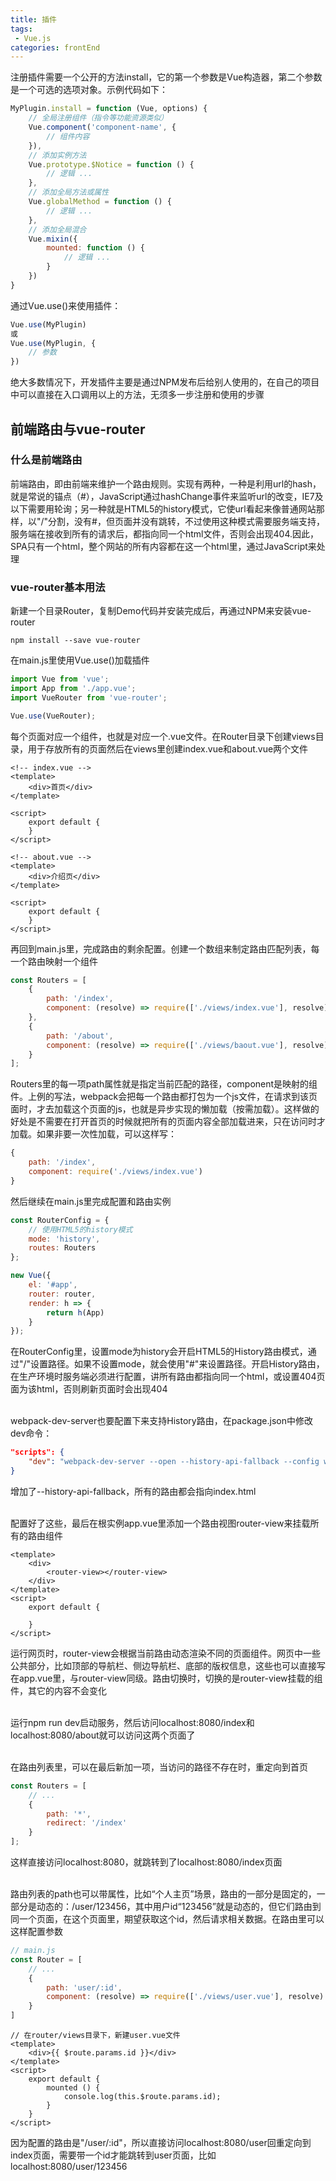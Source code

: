 ```yaml
---
title: 插件
tags: 
 - Vue.js
categories: frontEnd
---
```


注册插件需要一个公开的方法install，它的第一个参数是Vue构造器，第二个参数是一个可选的选项对象。示例代码如下：
```js
MyPlugin.install = function (Vue, options) {
    // 全局注册组件（指令等功能资源类似）
    Vue.component('component-name', {
        // 组件内容
    }),
    // 添加实例方法
    Vue.prototype.$Notice = function () {
        // 逻辑 ...
    },
    // 添加全局方法或属性
    Vue.globalMethod = function () {
        // 逻辑 ...
    },
    // 添加全局混合
    Vue.mixin({
        mounted: function () {
            // 逻辑 ...
        }
    })
}
```
通过Vue.use()来使用插件：
```js
Vue.use(MyPlugin)
或
Vue.use(MyPlugin, {
    // 参数
})
```
绝大多数情况下，开发插件主要是通过NPM发布后给别人使用的，在自己的项目中可以直接在入口调用以上的方法，无须多一步注册和使用的步骤

## 前端路由与vue-router
### 什么是前端路由
前端路由，即由前端来维护一个路由规则。实现有两种，一种是利用url的hash，就是常说的锚点（#），JavaScript通过hashChange事件来监听url的改变，IE7及以下需要用轮询；另一种就是HTML5的history模式，它使url看起来像普通网站那样，以"/"分割，没有#，但页面并没有跳转，不过使用这种模式需要服务端支持，服务端在接收到所有的请求后，都指向同一个html文件，否则会出现404.因此，SPA只有一个html，整个网站的所有内容都在这一个html里，通过JavaScript来处理

### vue-router基本用法
新建一个目录Router，复制Demo代码并安装完成后，再通过NPM来安装vue-router
```
npm install --save vue-router
```
在main.js里使用Vue.use()加载插件
```js
import Vue from 'vue';
import App from './app.vue';
import VueRouter from 'vue-router';

Vue.use(VueRouter);
```
每个页面对应一个组件，也就是对应一个.vue文件。在Router目录下创建views目录，用于存放所有的页面然后在views里创建index.vue和about.vue两个文件
```vue
<!-- index.vue -->
<template>
    <div>首页</div>
</template>

<script>
    export default {
    }
</script>
```
```vue
<!-- about.vue -->
<template>
    <div>介绍页</div>
</template>

<script>
    export default {
    }
</script>
```
再回到main.js里，完成路由的剩余配置。创建一个数组来制定路由匹配列表，每一个路由映射一个组件
```js
const Routers = [
    {
        path: '/index',
        component: (resolve) => require(['./views/index.vue'], resolve)
    },
    {
        path: '/about',
        component: (resolve) => require(['./views/baout.vue'], resolve)
    }
];
```
Routers里的每一项path属性就是指定当前匹配的路径，component是映射的组件。上例的写法，webpack会把每一个路由都打包为一个js文件，在请求到该页面时，才去加载这个页面的js，也就是异步实现的懒加载（按需加载）。这样做的好处是不需要在打开首页的时候就把所有的页面内容全部加载进来，只在访问时才加载。如果非要一次性加载，可以这样写：
```js
{
    path: '/index',
    component: require('./views/index.vue')
}
```
然后继续在main.js里完成配置和路由实例
```js
const RouterConfig = {
    // 使用HTML5的history模式
    mode: 'history',
    routes: Routers
};

new Vue({
    el: '#app',
    router: router,
    render: h => {
        return h(App)
    }
});
```
在RouterConfig里，设置mode为history会开启HTML5的History路由模式，通过"/"设置路径。如果不设置mode，就会使用"#"来设置路径。开启History路由，在生产环境时服务端必须进行配置，讲所有路由都指向同一个html，或设置404页面为该html，否则刷新页面时会出现404

&emsp;  
webpack-dev-server也要配置下来支持History路由，在package.json中修改dev命令：
```json
"scripts": {
    "dev": "webpack-dev-server --open --history-api-fallback --config webpack.config.js"
}
```
增加了--history-api-fallback，所有的路由都会指向index.html

&emsp;  
配置好了这些，最后在根实例app.vue里添加一个路由视图router-view来挂载所有的路由组件
```vue
<template>
    <div>
        <router-view></router-view>
    </div>
</template>
<script>
    export default {

    }
</script>
```
运行网页时，router-view会根据当前路由动态渲染不同的页面组件。网页中一些公共部分，比如顶部的导航栏、侧边导航栏、底部的版权信息，这些也可以直接写在app.vue里，与router-view同级。路由切换时，切换的是router-view挂载的组件，其它的内容不会变化

&emsp;  
运行npm run dev启动服务，然后访问localhost:8080/index和localhost:8080/about就可以访问这两个页面了

&emsp;  
在路由列表里，可以在最后新加一项，当访问的路径不存在时，重定向到首页
```js
const Routers = [
    // ...
    {
        path: '*',
        redirect: '/index'
    }
];
```
这样直接访问localhost:8080，就跳转到了localhost:8080/index页面

&emsp;  
路由列表的path也可以带属性，比如“个人主页”场景，路由的一部分是固定的，一部分是动态的：/user/123456，其中用户id“123456”就是动态的，但它们路由到同一个页面，在这个页面里，期望获取这个id，然后请求相关数据。在路由里可以这样配置参数
```js
// main.js
const Router = [
    // ...
    {
        path: 'user/:id',
        component: (resolve) => require(['./views/user.vue'], resolve)
    }
]
```
```vue
// 在router/views目录下，新建user.vue文件
<template>
    <div>{{ $route.params.id }}</div>
</template>
<script>
    export default {
        mounted () {
            console.log(this.$route.params.id);
        }
    }
</script>
```
因为配置的路由是"/user/:id"，所以直接访问localhost:8080/user回重定向到index页面，需要带一个id才能跳转到user页面，比如localhost:8080/user/123456